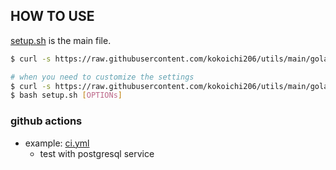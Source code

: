 ## HOW TO USE

[setup.sh](setup.sh) is the main file.

```sh
$ curl -s https://raw.githubusercontent.com/kokoichi206/utils/main/golang/setup.sh | bash

# when you need to customize the settings
$ curl -s https://raw.githubusercontent.com/kokoichi206/utils/main/golang/setup.sh -o setup.sh
$ bash setup.sh [OPTIONs]
```

### github actions

- example: [ci.yml](ci.yml)
  - test with postgresql service
